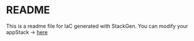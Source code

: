 # README
This is a readme file for IaC generated with StackGen.
You can modify your appStack -> [here](http://main.dev.stackgen.com/appstacks/c251b0f5-8f73-4ca7-a660-5835e35afb5b)
